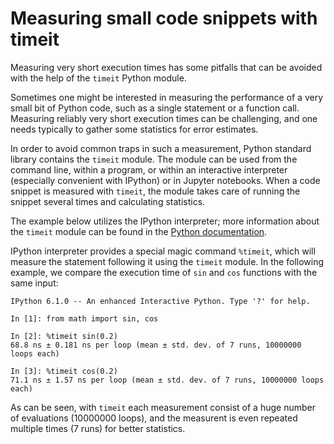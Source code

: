 <!-- Title: Measuring small code snippets with timeit -->

<!-- Short description:

In this article we discuss how the Python timeit module can help in
measuring very short execution times

-->

# Measuring small code snippets with timeit

Measuring very short execution times has some pitfalls that can be avoided
with the help of the `timeit` Python module.

Sometimes one might be interested in measuring the performance of a very
small bit of Python code, such as a single statement or a function call.
Measuring reliably very short execution times can be challenging, and one
needs typically to gather some statistics for error estimates.

In order to avoid common traps in such a measurement, Python standard library
contains the `timeit` module. The module can be used from the command line,
within a program, or within an interactive interpreter (especially convenient
with IPython) or in Jupyter notebooks. When a code snippet is measured with
`timeit`, the module takes care of running the snippet several times and
calculating statistics.

The example below utilizes the IPython interpreter; more information about
the `timeit` module can be found in the
[Python documentation](https://docs.python.org/3/library/timeit.html).

IPython interpreter provides a special magic command `%timeit`, which will
measure the statement following it using the `timeit` module. In the
following example, we compare the execution time of `sin` and `cos` functions
with the same input:

~~~
IPython 6.1.0 -- An enhanced Interactive Python. Type '?' for help.

In [1]: from math import sin, cos

In [2]: %timeit sin(0.2)
68.8 ns ± 0.181 ns per loop (mean ± std. dev. of 7 runs, 10000000 loops each)

In [3]: %timeit cos(0.2)
71.1 ns ± 1.57 ns per loop (mean ± std. dev. of 7 runs, 10000000 loops each)
~~~

As can be seen, with `timeit` each measurement consist of a huge number of
evaluations (10000000 loops), and the measurent is even repeated multiple
times (7 runs) for better statistics.
